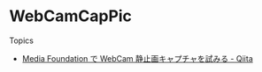 # WebCamCapPic

Topics

- [Media Foundation で WebCam 静止画キャプチャを試みる - Qiita](https://qiita.com/kenjiuno/items/fa8ff3483dfc2b48c466?utm_campaign=email&utm_content=link&utm_medium=email&utm_source=public_comment#comment-d7b5a354031f7c6b2c75)
